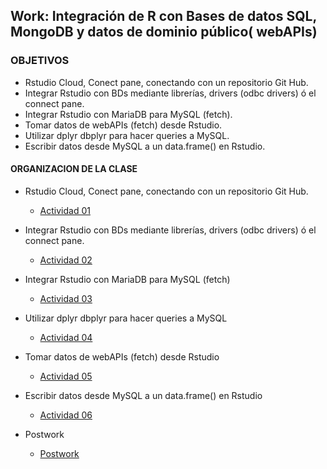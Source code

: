 ## Work: Integración de R con Bases de datos SQL,  MongoDB y datos de dominio público( webAPIs)

### OBJETIVOS 

- Rstudio Cloud, Conect pane, conectando con un repositorio Git Hub. 
- Integrar Rstudio con BDs mediante librerías, drivers (odbc drivers) ó el connect pane. 
- Integrar Rstudio con MariaDB para MySQL (fetch).
- Tomar datos de webAPIs (fetch) desde Rstudio. 
- Utilizar dplyr dbplyr para hacer queries a MySQL.
- Escribir datos desde MySQL a un data.frame() en Rstudio.  

#### ORGANIZACION DE LA CLASE 

- Rstudio Cloud, Conect pane, conectando con un repositorio Git Hub. 
	- [Actividad 01](Ejemplo-01)

- Integrar Rstudio con BDs mediante librerías, drivers (odbc drivers) ó el connect pane.
	- [Actividad 02](Ejemplo-02)
	
- Integrar Rstudio con MariaDB para MySQL (fetch)
	- [Actividad 03](Reto-02)

- Utilizar dplyr dbplyr para hacer queries a MySQL
	- [Actividad 04](Ejemplo-03)

- Tomar datos de webAPIs (fetch) desde Rstudio 
	- [Actividad 05](Ejemplo-04)
	
- Escribir datos desde MySQL a un data.frame() en Rstudio  
	- [Actividad 06](Ejemplo-05)
	
- Postwork
	- [Postwork](Postwork)
